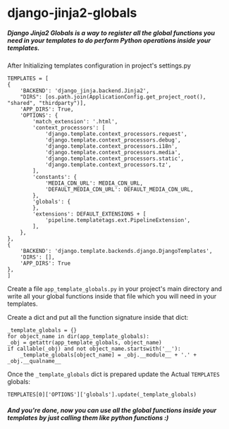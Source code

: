 # django-jinja2-globals

##### Django Jinja2 Globals is a way to register all the global functions you need in your templates to do perform Python operations inside your templates.


After Initializing templates configuration in project's settings.py

    TEMPLATES = [
    {
        'BACKEND': 'django_jinja.backend.Jinja2',
        "DIRS": [os.path.join(ApplicationConfig.get_project_root(), "shared", "thirdparty")],
        'APP_DIRS': True,
        'OPTIONS': {
            'match_extension': '.html',
            'context_processors': [
                'django.template.context_processors.request',
                'django.template.context_processors.debug',
                'django.template.context_processors.i18n',
                'django.template.context_processors.media',
                'django.template.context_processors.static',
                'django.template.context_processors.tz',
            ],
            'constants': {
                'MEDIA_CDN_URL': MEDIA_CDN_URL,
                'DEFAULT_MEDIA_CDN_URL': DEFAULT_MEDIA_CDN_URL,
            },
            'globals': {
            },
            'extensions': DEFAULT_EXTENSIONS + [
                'pipeline.templatetags.ext.PipelineExtension',
            ],
        },
    },
    {
        'BACKEND': 'django.template.backends.django.DjangoTemplates',
        'DIRS': [],
        'APP_DIRS': True
    },
	]


Create a file `app_template_globals.py` in your project's main directory and write all your global functions inside that file which you will need in your templates.

Create a dict and put all the function signature inside that dict:

    _template_globals = {}
	for object_name in dir(app_template_globals):
    _obj = getattr(app_template_globals, object_name)
    if callable(_obj) and not object_name.startswith('__'):
        _template_globals[object_name] = _obj.__module__ + '.' + _obj.__qualname__


Once the `_template_globals` dict is prepared update the Actual `TEMPLATES` globals:

    TEMPLATES[0]['OPTIONS']['globals'].update(_template_globals)

##### And you're done, now you can use all the global functions inside your templates by just calling them like python functions :)
